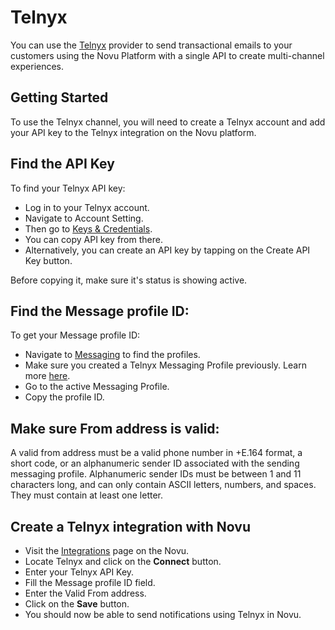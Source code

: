 # Telnyx

You can use the [Telnyx](https://telnyx.com/) provider to send transactional emails to your customers using the Novu Platform with a single API to create multi-channel experiences.

## Getting Started

To use the Telnyx channel, you will need to create a Telnyx account and add your API key to the Telnyx integration on the Novu platform.

## Find the API Key

To find your Telnyx API key: 
- Log in to your Telnyx account.
- Navigate to Account Setting.
- Then go to [Keys & Credentials](https://portal.telnyx.com/#/app/api-keys).
- You can copy API key from there.
- Alternatively, you can create an API key by tapping on the Create API Key button.

Before copying it, make sure it's status is showing active. 

## Find the Message profile ID:

To get your Message profile ID:
- Navigate to [Messaging](https://portal.telnyx.com/#/app/messaging) to find the profiles.
- Make sure you created a Telnyx Messaging Profile previously. Learn more [here](https://developers.telnyx.com/docs/v2/messaging/quickstarts/portal-setup).
- Go to the active Messaging Profile. 
- Copy the profile ID.

## Make sure From address is valid:

A valid from address must be a valid phone number in +E.164 format, a short code, or an alphanumeric sender ID associated with the sending messaging profile. Alphanumeric sender IDs must be between 1 and 11 characters long, and can only contain ASCII letters, numbers, and spaces. They must contain at least one letter.

## Create a Telnyx integration with Novu

- Visit the [Integrations](https://web.novu.co/integrations) page on the Novu.
- Locate Telnyx and click on the **Connect** button.
- Enter your Telnyx API Key.
- Fill the Message profile ID field.
- Enter the Valid From address.
- Click on the **Save** button.
- You should now be able to send notifications using Telnyx in Novu. 
